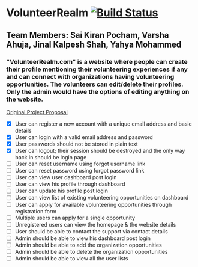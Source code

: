 # VolunteerRealm [![Build Status](https://travis-ci.com/sp2728/VolunteerRealm.svg?branch=development)](https://travis-ci.com/sp2728/VolunteerRealm)

## Team Members: Sai Kiran Pocham, Varsha Ahuja, Jinal Kalpesh Shah, Yahya Mohammed

### "VolunteerRealm.com" is a website where people can create their profile mentioning their volunteering experiences if any and can connect with organizations having volunteering opportunities. The volunteers can edit/delete their profiles. Only the admin would have the options of editing anything on the website.

[Original Project Proposal](https://docs.google.com/document/d/1vHZoBFge3oMlBwIl47HEKS5Iz-wK1yjKnaXMH3vySkY/edit "Google Doc Link")

- [x] User can register a new account with a unique email address and basic details
- [x] User can login with a valid email address and password
- [x] User passwords should not be stored in plain text
- [x] User can logout; their session should be destroyed and the only way back in should be login page
- [ ] User can reset username using forgot username link
- [ ] User can reset password using forgot password link
- [ ] User can view user dashboard post login
- [ ] User can view his profile through dashboard
- [ ] User can update his profile post login
- [ ] User can view list of existing volunteering opportunities on dashboard
- [ ] User can apply for available volunteering opportunities through registration form
- [ ] Multiple users can apply for a single opportunity
- [ ] Unregistered users can view the homepage & the website details
- [ ] User should be able to contact the support via contact details
- [ ] Admin should be able to view his dashboard post login
- [ ] Admin should be able to add the organization opportunities
- [ ] Admin should be able to delete the organization opportunities
- [ ] Admin should be able to view all the user lists
